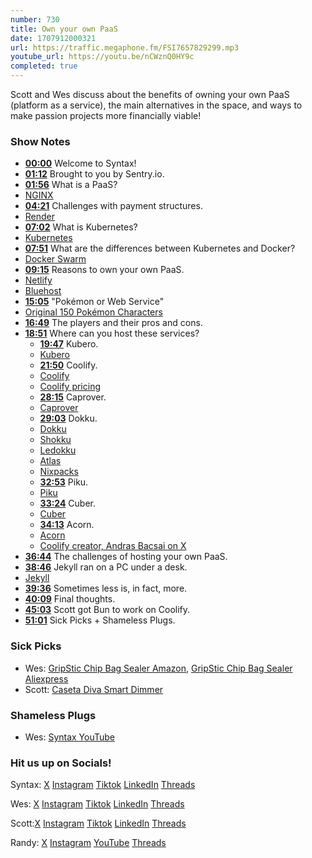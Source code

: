 ```yaml
---
number: 730
title: Own your own PaaS
date: 1707912000321
url: https://traffic.megaphone.fm/FSI7657829299.mp3
youtube_url: https://youtu.be/nCWznQ0HY9c
completed: true
---
```


Scott and Wes discuss about the benefits of owning your own PaaS (platform as a service), the main alternatives in the space, and ways to make passion projects more financially viable!

### Show Notes

* **[00:00](#t=00:00)** Welcome to Syntax!
* **[01:12](#t=01:12)** Brought to you by Sentry.io.
* **[01:56](#t=01:56)** What is a PaaS?
* [NGINX](https://nginx.org/en/)
* **[04:21](#t=04:21)** Challenges with payment structures.
* [Render](https://render.com/)
* **[07:02](#t=07:02)** What is Kubernetes?
* [Kubernetes](https://kubernetes.io/docs/tutorials/kubernetes-basics/)
* **[07:51](#t=07:51)** What are the differences between Kubernetes and Docker?
* [Docker Swarm](https://docs.docker.com/engine/swarm/)
* **[09:15](#t=09:15)** Reasons to own your own PaaS.
* [Netlify](https://www.netlify.com/)
* [Bluehost](https://www.bluehost.com/)
* **[15:05](#t=15:05)** "Pokémon or Web Service"
* [Original 150 Pokémon Characters](https://www.giantbomb.com/profile/wakka/lists/the-150-original-pokemon/59579/)
* **[16:49](#t=16:49)** The players and their pros and cons.
* **[18:51](#t=18:51)** Where can you host these services?
    * **[19:47](#t=19:47)** Kubero.
    * [Kubero](https://github.com/kubero-dev/kubero)
    * **[21:50](#t=21:50)** Coolify.
    * [Coolify](https://coolify.io/)
    * [Coolify pricing](https://coolify.io/pricing)
    * **[28:15](#t=28:15)** Caprover.
    * [Caprover](https://caprover.com/)
    * **[29:03](#t=29:03)** Dokku.
    * [Dokku](https://dokku.com/)
    * [Shokku](https://shokku.dev/)
    * [Ledokku](https://github.com/ledokku/ledokku)
    * [Atlas](https://github.com/cywio/atlas)
    * [Nixpacks](https://nixpacks.com/docs/getting-started)
    * **[32:53](#t=32:53)** Piku.
    * [Piku](https://github.com/piku/piku)
    * **[33:24](#t=33:24)** Cuber.
    * [Cuber](https://cuber.cloud/)
    * **[34:13](#t=34:13)** Acorn.
    * [Acorn](https://github.com/acorn-io/acorn)
    * [Coolify creator, Andras Bacsai on X](https://twitter.com/heyandras)
* **[36:44](#t=36:44)** The challenges of hosting your own PaaS.
* **[38:46](#t=38:46)** Jekyll ran on a PC under a desk.
* [Jekyll](https://github.com/jekyll/jekyll)
* **[39:36](#t=39:36)** Sometimes less is, in fact, more.
* **[40:09](#t=40:09)** Final thoughts.
* **[45:03](#t=45:03)** Scott got Bun to work on Coolify.
* **[51:01](#t=51:01)** Sick Picks + Shameless Plugs.

### Sick Picks

- Wes: [GripStic Chip Bag Sealer Amazon](https://amzn.to/3OA1Tm3), [GripStic Chip Bag Sealer Aliexpress](https://www.aliexpress.com/item/1005002668950857.html )
- Scott: [Caseta Diva Smart Dimmer](https://amzn.to/3SOHIDu)

### Shameless Plugs

- Wes: [Syntax YouTube](https://www.youtube.com/@syntaxfm)

### Hit us up on Socials!

Syntax: [X](https://twitter.com/syntaxfm) [Instagram](https://www.instagram.com/syntax_fm/) [Tiktok](https://www.tiktok.com/@syntaxfm) [LinkedIn](https://www.linkedin.com/company/96077407/admin/feed/posts/) [Threads](https://www.threads.net/@syntax_fm)

Wes: [X](https://twitter.com/wesbos) [Instagram](https://www.instagram.com/wesbos/) [Tiktok](https://www.tiktok.com/@wesbos) [LinkedIn](https://www.linkedin.com/in/wesbos/) [Threads](https://www.threads.net/@wesbos)

Scott:[X](https://twitter.com/stolinski) [Instagram](https://www.instagram.com/stolinski/) [Tiktok](https://www.tiktok.com/@stolinski) [LinkedIn](https://www.linkedin.com/in/stolinski/) [Threads](https://www.threads.net/@stolinski)

Randy: [X](https://twitter.com/randyrektor) [Instagram](https://www.instagram.com/randyrektor/) [YouTube](https://www.youtube.com/@randyrektor) [Threads](https://www.threads.net/@randyrektor)
